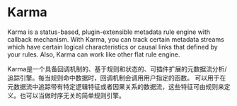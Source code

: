 # Karma
Karma is a status-based, plugin-extensible metadata rule engine with callback mechanism.
With Karma, you can track certain metadata streams which have certain logical characteristics or causal links that defined by your rules.
Also, Karma can work like other flat rule engine.

Karma是一个具备回调机制的、基于规则和状态的、可插件扩展的元数据流分析/追踪引擎。每当规则命中数据时，回调机制会调用用户指定的函数。
可以用于在元数据流中追踪带有特定逻辑特征或者因果关系的数据流，这些特征可由规则来定义。也可以当做时序无关的简单规则引擎。
